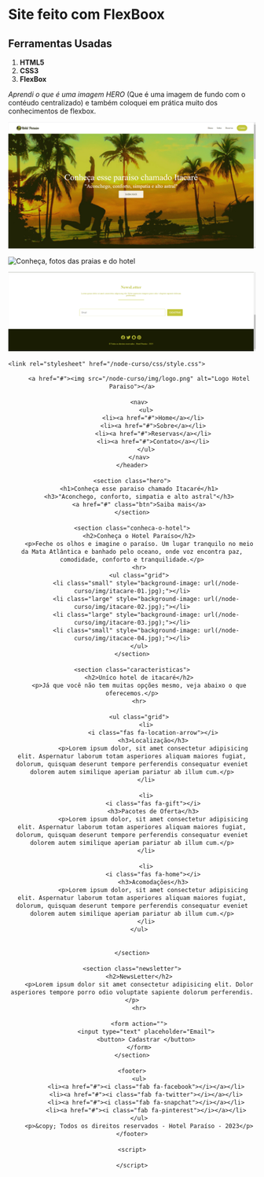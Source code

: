 # Site feito com FlexBoox

## Ferramentas Usadas
1. **HTML5**
2. **CSS3**
3. **FlexBox**

*Aprendi o que é uma imagem HERO* (Que é uma imagem de fundo com o contéudo centralizado) e também coloquei em prática muito dos conhecimentos de flexbox.

![Principal, área com a navegação e uma imagem HERO](https://github.com/FtxDante/css-flexbox/blob/main/node-curso/img/Principal.png)

![Conheça, fotos das praias e do hotel](https://github.com/FtxDante/css-flexbox/blob/main/node-curso/img/Conhe%C3%A7a.png)

![NewsLetter, como para escrever o email](https://github.com/FtxDante/css-flexbox/blob/main/node-curso/img/NewsLetter.png)

<!DOCTYPE html>
<html lang="pt-br">
<head>
    <meta charset="UTF-8">
    <meta http-equiv="X-UA-Compatible" content="IE=edge">
    <meta name="viewport" content="width=device-width, initial-scale=1.0">
    <title>Hotel Paraiso</title>
    <link rel="stylesheet" href="/node-curso/css/reset.css">
    <link rel="preconnect" href="https://fonts.gstatic.com">
    <link href="https://fonts.googleapis.com/css2?family=Open+Sans:ital,wght@0,300;0,400;0,600;0,700;0,800;1,300;1,400;1,600;1,700;1,800&display=swap" rel="stylesheet">
    <link href="/node-curso/css/fontawesome-free-5.15.2-web/css/all.css" rel="stylesheet">

    <link rel="stylesheet" href="/node-curso/css/style.css">
</head>
<body>
    <header>

        <a href="#"><img src="/node-curso/img/logo.png" alt="Logo Hotel Paraiso"></a>

        <nav>
            <ul>
                <li><a href="#">Home</a></li>
                <li><a href="#">Sobre</a></li>
                <li><a href="#">Reservas</a></li>
                <li><a href="#">Contato</a></li>
            </ul>
        </nav>
    </header>

    <section class="hero">
        <h1>Conheça esse paraiso chamado Itacaré</h1>
        <h3>"Aconchego, conforto, simpatia e alto astral"</h3>
        <a href="#" class="btn">Saiba mais</a>
    </section>

    <section class="conheca-o-hotel">
        <h2>Conheça o Hotel Paraíso</h2>
        <p>Feche os olhos e imagine o paraíso. Um lugar tranquilo no meio da Mata Atlântica e banhado pelo oceano, onde voz encontra paz, comodidade, conforto e tranquilidade.</p>
        <hr>
        <ul class="grid">
            <li class="small" style="background-image: url(/node-curso/img/itacare-01.jpg);"></li>
            <li class="large" style="background-image: url(/node-curso/img/itacare-02.jpg);"></li>
            <li class="large" style="background-image: url(/node-curso/img/itacare-03.jpg);"></li>
            <li class="small" style="background-image: url(/node-curso/img/itacace-04.jpg);"></li>
        </ul>
    </section>

    <section class="caracteristicas">
        <h2>Uníco hotel de itacaré</h2>
        <p>Já que você não tem muitas opções mesmo, veja abaixo o que oferecemos.</p>
        <hr>

        <ul class="grid">
            <li>
                <i class="fas fa-location-arrow"></i>
                <h3>Localização</h3>
                <p>Lorem ipsum dolor, sit amet consectetur adipisicing elit. Aspernatur laborum totam asperiores aliquam maiores fugiat, dolorum, quisquam deserunt tempore perferendis consequatur eveniet dolorem autem similique aperiam pariatur ab illum cum.</p>
            </li>

            <li>
                <i class="fas fa-gift"></i>
                <h3>Pacotes de Oferta</h3>
                <p>Lorem ipsum dolor, sit amet consectetur adipisicing elit. Aspernatur laborum totam asperiores aliquam maiores fugiat, dolorum, quisquam deserunt tempore perferendis consequatur eveniet dolorem autem similique aperiam pariatur ab illum cum.</p>
            </li>

            <li>
                <i class="fas fa-home"></i>
                <h3>Acomodações</h3>
                <p>Lorem ipsum dolor, sit amet consectetur adipisicing elit. Aspernatur laborum totam asperiores aliquam maiores fugiat, dolorum, quisquam deserunt tempore perferendis consequatur eveniet dolorem autem similique aperiam pariatur ab illum cum.</p>
            </li>
        </ul>


    </section>

    <section class="newsletter">
        <h2>NewsLetter</h2>
        <p>Lorem ipsum dolor sit amet consectetur adipisicing elit. Dolor asperiores tempore porro odio voluptate sapiente dolorum perferendis.</p>
        <hr>

        <form action="">
            <input type="text" placeholder="Email">
            <button> Cadastrar </button>
        </form>
    </section>

    <footer>
        <ul>
            <li><a href="#"><i class="fab fa-facebook"></i></a></li>
            <li><a href="#"><i class="fab fa-twitter"></i></a></li>
            <li><a href="#"><i class="fab fa-snapchat"></i></a></li>
            <li><a href="#"><i class="fab fa-pinterest"></i></a></li>
        </ul>
        <p>&copy; Todos os direitos reservados - Hotel Paraíso - 2023</p>
    </footer>

    <script>
        
    </script>
</body>
</html>
 
 
